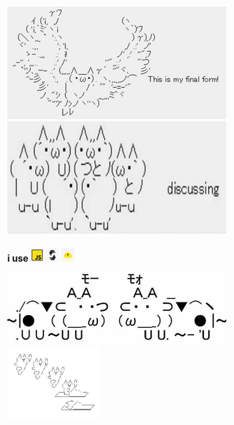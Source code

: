 <img src="./assets/banner1.jpg" width="500px" > <img src="./assets/banner2.jpg" width="500px" height="257px" >
---
i use <img src="./assets/js.jpg" alt="js" width="30px"> <img src="./assets/sol.jpg" alt="solidity" width="30px"> <img src="./assets/hardhat.jpeg" alt="hardhat" width="30px">
---
<img src="./assets/banner3.jpg" width="500px"> <img src="./assets/banner4.jpg" height="167px" >
